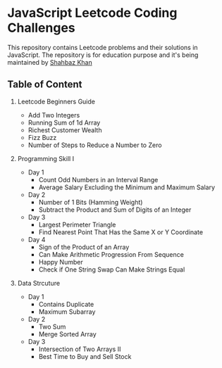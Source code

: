 # JavaScript Leetcode Coding Challenges

This repository contains Leetcode problems and their solutions in JavaScript.
The repository is for education purpose and it's being maintained by [Shahbaz Khan](https://www.shahbazkhan.in)

## Table of Content

1. Leetcode Beginners Guide
    - Add Two Integers 
    - Running Sum of 1d Array
    - Richest Customer Wealth
    - Fizz Buzz
    - Number of Steps to Reduce a Number to Zero

2.  Programming Skill I
    - Day 1
        - Count Odd Numbers in an Interval Range
        - Average Salary Excluding the Minimum and Maximum Salary
    - Day 2
        - Number of 1 Bits (Hamming Weight)
        - Subtract the Product and Sum of Digits of an Integer
    - Day 3
        - Largest Perimeter Triangle
        - Find Nearest Point That Has the Same X or Y Coordinate
    - Day 4
        - Sign of the Product of an Array
        - Can Make Arithmetic Progression From Sequence
        - Happy Number
        - Check if One String Swap Can Make Strings Equal
    
3.  Data Strcuture
    - Day 1
        - Contains Duplicate
        - Maximum Subarray
    - Day 2
        - Two Sum
        - Merge Sorted Array
    - Day 3
        - Intersection of Two Arrays II
        - Best Time to Buy and Sell Stock

